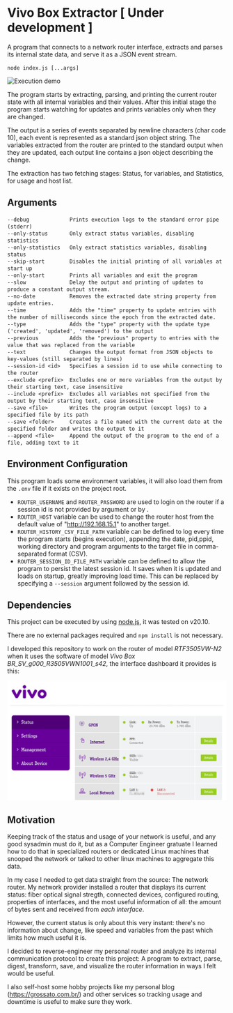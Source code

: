 # Vivo Box Extractor [ Under development ]

A program that connects to a network router interface, extracts and parses its internal state data, and serve it as a JSON event stream.

```
node index.js [...args]
```

![Execution demo](./images/demo.gif)

The program starts by extracting, parsing, and printing the current router state with all internal variables and their values. After this initial stage the program starts watching for updates and prints variables only when they are changed.

The output is a series of events separated by newline characters (char code 10), each event is represented as a standard json object string. The variables extracted from the router are printed to the standard output when they are updated, each output line contains a json object describing the change.

The extraction has two fetching stages: Status, for variables, and Statistics, for usage and host list.
## Arguments

```
--debug             Prints execution logs to the standard error pipe (stderr)
--only-status       Only extract status variables, disabling statistics
--only-statistics   Only extract statistics variables, disabling status
--skip-start        Disables the initial printing of all variables at start up
--only-start        Prints all variables and exit the program
--slow              Delay the output and printing of updates to produce a constant output stream.
--no-date           Removes the extracted date string property from update entries.
--time              Adds the "time" property to update entries with the number of milliseconds since the epoch from the extracted date.
--type              Adds the "type" property with the update type ('created', 'updated', 'removed') to the output
--previous          Adds the "previous" property to entries with the value that was replaced from the variable
--text              Changes the output format from JSON objects to key-values (still separated by lines)
--session-id <id>   Specifies a session id to use while connecting to the router
--exclude <prefix>  Excludes one or more variables from the output by their starting text, case insensitive
--include <prefix>  Excludes all variables not specified from the output by their starting text, case insensitive
--save <file>       Writes the program output (except logs) to a specified file by its path
--save <folder>     Creates a file named with the current date at the specified folder and writes the output to it
--append <file>     Append the output of the program to the end of a file, adding text to it
```

## Environment Configuration

This program loads some environment variables, it will also load them from the `.env` file if it exists on the project root.

 - `ROUTER_USERNAME` and `ROUTER_PASSWORD` are used to login on the router if a session id is not provided by argument or by .
 - `ROUTER_HOST` variable can be used to change the router host from the default value of "http://192.168.15.1" to another target.
 - `ROUTER_HISTORY_CSV_FILE_PATH` variable can be defined to log every time the program starts (begins execution), appending the date, pid,ppid, working directory and program arguments to the target file in comma-separated format (CSV).
 - `ROUTER_SESSION_ID_FILE_PATH` variable can be defined to allow the program to persist the latest session id. It saves when it is updated and loads on startup, greatly improving load time. This can be replaced by specifying a `--session` argument followed by the session id.

## Dependencies

This project can be executed by using [node.js](https://nodejs.org/), it was tested on v20.10.

There are no external packages required and `npm install` is not necessary.

I developed this repository to work on the router of model *RTF3505VW-N2* when it uses the software of model *Vivo Box BR_SV_g000_R3505VWN1001_s42*, the interface dashboard it provides is this:

![Vivo Box Router Interface](images/interface.png)

## Motivation

Keeping track of the status and usage of your network is useful, and any good sysadmin must do it, but as a Computer Engineer gratuate I learned how to do that in specialized routers or dedicated Linux machines that snooped the network or talked to other linux machines to aggregate this data.

In my case I needed to get data straight from the source: The network router. My network provider installed a router that displays its current status: fiber optical signal stregth, connected devices, configured routing, properties of interfaces, and the most useful information of all: the amount of bytes sent and received from _each interface_.

However, the current status is only about this very instant: there's no information about change, like speed and variables from the past which limits how much useful it is.

I decided to reverse-engineer my personal router and analyze its internal communication protocol to create this project: A program to extract, parse, digest, transform, save, and visualize the router information in ways I felt would be useful.

I also self-host some hobby projects like my personal blog (https://grossato.com.br/) and other services so tracking usage and downtime is useful to make sure they work.

